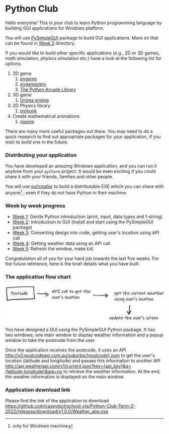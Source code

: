 # Python Club

Hello everyone! This is your club to learn Python programming language by building GUI
applications for Windows platform.

You will use [PySimpleGUI](https://pysimplegui.readthedocs.io/en/latest/) package to build GUI applications. More on that can be found in [Week 2](week_2/readme.md) directory.

If you would like to build other specific applications (e.g., 2D or 3D games, math simulation, physics simulation etc.) have a 
look at the following list for options.

1. 2D game
   1. [pygame](https://www.pygame.org/wiki/GettingStarted)
   2. [pygamezero](https://pygame-zero.readthedocs.io/en/stable/#)
   3. [The Python Arcade Library](https://api.arcade.academy/en/latest/index.html)
2. 3D game
   1. [Ursina engine](https://www.ursinaengine.org/)
3. 2D Physics library
   1. [pymunk](http://www.pymunk.org/en/latest/)
4. Create mathematical animations
   1. [manim](https://www.manim.community/)

There are many more useful packages out there. You may need to do a quick research to
find out appropriate packages for your application, if you wish to build one in the future.

### Distributing your application
You have developed an amazing Windows application, and you can run it anytime from your `pyCharm` project.
It would be even exciting if you could share it with your friends, families and other people. 

You will use [pyInstaller](https://pyinstaller.org/en/stable/) to build a distributable EXE which you can share with anyone[^1]
; even if they do not have Python in their machine.

### Week by week progress
- [Week 1](week_1): Gentle Python introduction (print, input, data types and f-string)
- [Week 2](week_2): Introduction to GUI (install and start using the PySimpleGUI package)
- [Week 3](week_3): Converting design into code; getting user's location using API call
- [Week 4](week_4): Getting weather data using an API call
- [Week 5](week_5): Refresh the window, make `EXE`

Congratulation all of you for your hard job towards the last five weeks. For the future
reference, here is the brief details what you have built.

### The application flow chart

![application flow chart](Whiteboard.png)

You have designed a GUI using the PySimpleGUI Python package. It has two windows; one main window
to display weather information and a popup window to take the postcode from the user.

Once the application receives the postcode, it uses an API http://v0.postcodeapi.com.au/suburbs/{postcode}.json
to get the user's location (latitude and longitude) and passes this information
to another API http://api.weatherapi.com/v1/current.json?key={api_key}&q={latitude,longitude}&aqi=no to
retrieve the weather information. At the end, the weather information is displayed
on the main window.

### Application download link

Please find the link of the application to download
https://github.com/caseytechschool-cts/Python-Club-Term-2-2022/releases/download/v1.0.0/Weather_app.exe

[^1]: only for Windows machine